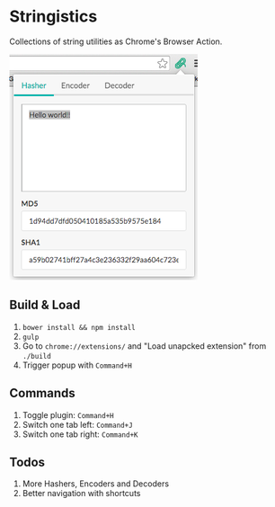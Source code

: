 # Stringistics

Collections of string utilities as Chrome's Browser Action.

![String utilties as Browser Action](https://raw.githubusercontent.com/cherrry/stringistics/master/screenshot.png)

## Build & Load

1. `bower install && npm install`
2. `gulp`
4. Go to `chrome://extensions/` and "Load unapcked extension" from `./build`
5. Trigger popup with `Command+H`

## Commands

1. Toggle plugin: `Command+H`
2. Switch one tab left: `Command+J`
3. Switch one tab right: `Command+K`

## Todos

1. More Hashers, Encoders and Decoders
2. Better navigation with shortcuts

